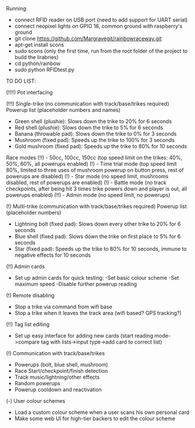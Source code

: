 Running:
- connect RFID reader on USB port (need to add support for UART serial)
- connect neopixel lights on GPIO 18, common ground with raspberry's ground
- git clone https://github.com/Margravegit/rainbowraceway.git
- apt-get install scons
- sudo scons (only the first time, run from the root folder of the project to build the lirabries)
- cd python/rainbow
- sudo python RFIDtest.py

TO DO LIST:

(!!!!) Pot interfacing

(!!!) Single-trike (no communication with track/base/trikes required) Powerup list (placeholder numbers and names)
- Green shell (plushie): Slows down the trike to 20% for 6 seconds
- Red shell (plushie): Slows down the trike to 5% for 6 seconds
- Banana (throwable pad): Slows down the trike to 0% for 3 seconds
- Mushroom (fixed pad): Speeds up the trike to 100% for 3 seconds
- Gold mushroom (fixed pad): Speeds up the trike to 80% for 10 seconds

Race modes
(!!) - 50cc, 100cc, 150cc (top speed limit on the trikes: 40%, 50%, 60%, all powerups enabled)
(!) - Time trial mode (top speed limit 80%, limited to three uses of mushroom powerup on button press, rest of powerups are disabled)
(!) - Star mode (no speed limit, mushrooms disabled, rest of powerups are enabled)
(!) - Battle mode (no track checkpoints, after being hit 3 times trike powers down and player is out, all powerups enabled)
(!!) - Admin mode (no speed limit, no powerups)

(!) Multi-trike (communication with track/base/trikes required) Powerup list (placeholder numbers)
- Lightning bolt (fixed pad): Slows down every other trike to 20% for 6 seconds
- Blue shell (fixed pad): Slows down the trike on first place to 5% for 6 seconds
- Star (fixed pad): Speeds up the trike to 80% for 10 seconds, immune to negative effects for 10 seconds

(!!) Admin cards
- Set up admin cards for quick testing:
    -Set basic colour scheme
    -Set maximum speed
    -Disable further powerup reading

(!) Remote disabling
- Stop a trike via command from wifi base
- Stop a trike when it leaves the track area (wifi based? GPS tracking?)

(!!) Tag list editing
- Set up easy interface for adding new cards (start reading mode->compare tag with lists->input type->add card to correct list)

(!) Communication with track/base/trikes
- Powerups (bolt, blue shell, mushroom)
- Race Start/checkpoint/finish detection
- Track music/lightning/other effects
- Random powerups
- Powerup cooldown and reactivation

(-) User colour schemes
- Load a custom colour scheme when a user scans his own personal card
- Make some web UI for high-tier backers to edit the colour scheme
